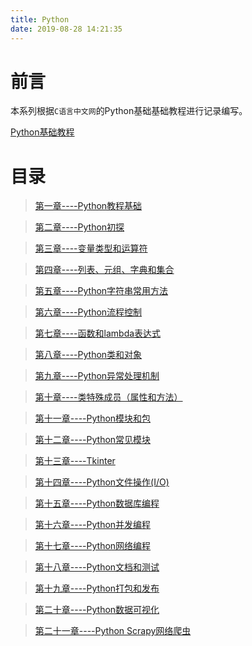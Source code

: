 ```yaml
---
title: Python
date: 2019-08-28 14:21:35
---
```


# 前言

本系列根据`C语言中文网`的Python基础基础教程进行记录编写。

[Python基础教程]("http://c.biancheng.net/python/")

# 目录

> [第一章----Python教程基础](https://evanmeek.github.io/2019/08/29/Python-01-Python%E6%95%99%E7%A8%8B%E5%9F%BA%E7%A1%80/)

> [第二章----Python初探](https://evanmeek.github.io/2019/08/29/Python-02-Python%E5%88%9D%E6%8E%A2/)

> [第三章----变量类型和运算符](https://evanmeek.github.io/2019/08/31/Python-03-Python%E5%8F%98%E9%87%8F%E7%B1%BB%E5%9E%8B%E5%92%8C%E8%BF%90%E7%AE%97%E7%AC%A6/)

> [第四章----列表、元组、字典和集合](https://evanmeek.github.io/2019/09/08/Python-04-Python%E5%88%97%E8%A1%A8%E3%80%81%E5%85%83%E7%BB%84%E3%80%81%E5%AD%97%E5%85%B8%E5%92%8C%E9%9B%86%E5%90%88/)

> [第五章----Python字符串常用方法](https://evanmeek.github.io/2019/09/23/Python-05-Python字符串常用方法详解/)

> [第六章----Python流程控制](https://evanmeek.github.io/2019/09/28/Python-06-Python流程控制/)

> [第七章----函数和lambda表达式]()

> [第八章----Python类和对象]()

> [第九章----Python异常处理机制]()

> [第十章----类特殊成员（属性和方法）]()

> [第十一章----Python模块和包]()

> [第十二章----Python常见模块]()

> [第十三章----Tkinter]()

> [第十四章----Python文件操作(I/O)]()

> [第十五章----Python数据库编程]()

> [第十六章----Python并发编程]()

> [第十七章----Python网络编程]()

> [第十八章----Python文档和测试]()

> [第十九章----Python打包和发布]()

> [第二十章----Python数据可视化]()

> [第二十一章----Python Scrapy网络爬虫]()
